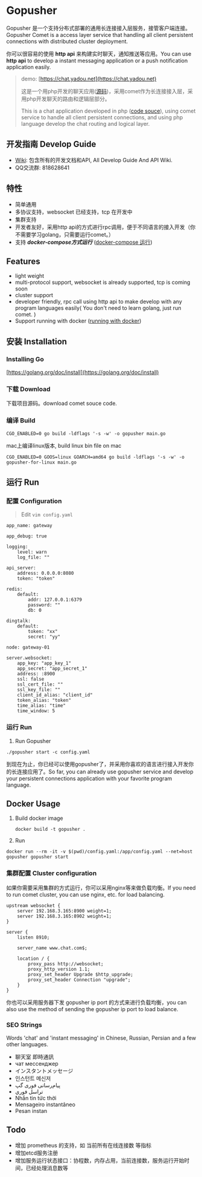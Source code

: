 # Gopusher

Gopusher 是一个支持分布式部署的通用长连接接入层服务，接管客户端连接。Gopusher Comet is a access layer service that handling all client persistent connections with distributed cluster deployment.

你可以很容易的使用 **http api** 来构建实时聊天，通知推送等应用。You can use **http api** to develop a instant messaging application or a push notification application easily.

> demo: [https://chat.yadou.net](https://chat.yadou.net)
>
> 这是一个用php开发的聊天应用([源码](https://github.com/Gopusher/laravel-chat))，采用comet作为长连接接入层，采用php开发聊天的路由和逻辑层部分。
>
> This is a chat application developed in php ([code souce](https://github.com/Gopusher/laravel-chat)), using comet service to handle all client persistent connections, and using php language develop the chat routing and  logical layer.

## 开发指南 Develop Guide

* [Wiki](https://github.com/Gopusher/comet/wiki): 包含所有的开发文档和API, All Develop Guide And API Wiki.
* QQ交流群: 818628641

## 特性

* 简单通用
* 多协议支持，websocket 已经支持，tcp 在开发中
* 集群支持
* 开发者友好，采用http api的方式进行rpc调用，便于不同语言的接入开发（你不需要学习golang，只需要运行comet。）
* 支持 ***docker-compose方式运行*** ([docker-compose 运行](https://github.com/Gopusher/awesome/tree/master/docker))

## Features

* light weight
* multi-protocol support, websocket is already supported, tcp is coming soon
* cluster support
* developer friendly, rpc call using http api to make develop with any program languages easily( You don't need to learn golang, just run comet. )
* Support running with docker  ([running with docker](https://github.com/Gopusher/awesome/tree/master/docker))

## 安装 Installation

### Installing Go

[https://golang.org/doc/install](https://golang.org/doc/install)

### 下载 Download

下载项目源码。download comet souce code.

### 编译 Build

```
CGO_ENABLED=0 go build -ldflags '-s -w' -o gopusher main.go
```

mac上编译linux版本, build linux bin file on mac
```
CGO_ENABLED=0 GOOS=linux GOARCH=amd64 go build -ldflags '-s -w' -o gopusher-for-linux main.go
```

## 运行 Run

### 配置 Configuration

> Edit `vim config.yaml`

```
app_name: gateway

app_debug: true

logging:
    level: warn
    log_file: ""

api_server:
    address: 0.0.0.0:8080
    token: "token"

redis:
    default:
        addr: 127.0.0.1:6379
        password: ""
        db: 0

dingtalk:
    default:
        token: "xx"
        secret: "yy"

node: gateway-01

server.websocket:
    app_key: "app_key_1"
    app_secret: "app_secret_1"
    address: :8900
    ssl: false
    ssl_cert_file: ""
    ssl_key_file: ""
    client_id_alias: "client_id"
    token_alias: "token"
    time_alias: "time"
    time_window: 5
```

### 运行 Run
1. Run Gopusher

```
./gopusher start -c config.yaml
```
到现在为止，你已经可以使用gopusher了，并采用你喜欢的语言进行接入开发你的长连接应用了。So far, you can already use gopusher service and develop your persistent connections application with your favorite program language.

## Docker Usage

1. Build docker image

   ```
   docker build -t gopusher .
   ```

1. Run

  ```
  docker run --rm -it -v $(pwd)/config.yaml:/app/config.yaml --net=host gopusher gopusher start
  ```

### 集群配置 Cluster configuration 

如果你需要采用集群的方式运行，你可以采用nginx等来做负载均衡。If you need to run comet cluster, you can use nginx, etc. for load balancing.

```
upstream websocket {
    server 192.168.3.165:8900 weight=1;
    server 192.168.3.165:8902 weight=1;
}

server {
    listen 8910;

    server_name www.chat.com$;

    location / {
        proxy_pass http://websocket;
        proxy_http_version 1.1;
        proxy_set_header Upgrade $http_upgrade;
        proxy_set_header Connection "upgrade";
    }
}
```

你也可以采用服务器下发 gopusher ip port 的方式来进行负载均衡，you can also use the method of sending the gopusher ip port to load balance.

### SEO Strings
Words 'chat' and 'instant messaging' in Chinese, Russian, Persian and a few other languages.

* 聊天室 即時通訊
* чат мессенджер
* インスタントメッセージ
* 인스턴트 메신저
* پیام‌رسانی فوری گپ
* تراسل فوري
* Nhắn tin tức thời
* Mensageiro instantâneo
* Pesan instan

## Todo
* 增加 prometheus 的支持，如 当前所有在线连接数 等指标
* 增加etcd服务注册
* 增加服务运行状态接口：协程数，内存占用，当前连接数，服务运行开始时间，已经处理消息数等

